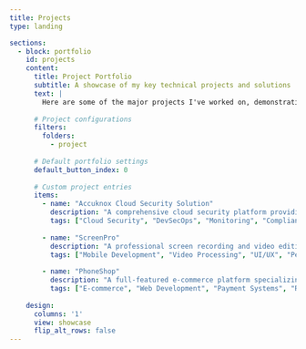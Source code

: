 ```yaml
---
title: Projects
type: landing

sections:
  - block: portfolio
    id: projects
    content:
      title: Project Portfolio
      subtitle: A showcase of my key technical projects and solutions
      text: |
        Here are some of the major projects I've worked on, demonstrating my expertise in cloud security, mobile development, and web applications.
      
      # Project configurations
      filters:
        folders:
          - project
      
      # Default portfolio settings
      default_button_index: 0
      
      # Custom project entries
      items:
        - name: "Accuknox Cloud Security Solution"
          description: "A comprehensive cloud security platform providing real-time threat detection, compliance monitoring, and vulnerability assessment for cloud infrastructure. Built with modern security frameworks and integrated with major cloud providers."
          tags: ["Cloud Security", "DevSecOps", "Monitoring", "Compliance"]
          
        - name: "ScreenPro"
          description: "A professional screen recording and video editing application designed for content creators and professionals. Features include multi-screen capture, real-time editing, and seamless export functionality with advanced compression algorithms."
          tags: ["Mobile Development", "Video Processing", "UI/UX", "Performance Optimization"]
          
        - name: "PhoneShop"
          description: "A full-featured e-commerce platform specializing in mobile devices and accessories. Includes user authentication, payment gateway integration, inventory management, and responsive design for optimal shopping experience across all devices."
          tags: ["E-commerce", "Web Development", "Payment Systems", "Responsive Design"]
    
    design:
      columns: '1'
      view: showcase
      flip_alt_rows: false
---
```

